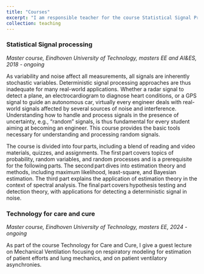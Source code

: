```yaml
---
title: "Courses"
excerpt: "I am responsible teacher for the course Statistical Signal Processing (5CTA0) and guest lecturer for the course Technology for Care and Cure (5LSN0)"
collection: teaching
---
```


### Statistical Signal processing
*Master course, Eindhoven University of Technology, masters EE and AI&ES, 2018 - ongoing*

As variability and noise affect all measurements, all signals are inherently stochastic variables. Deterministic signal processing approaches are thus inadequate for many real-world applications.  Whether a radar signal to detect a plane, an electrocardiogram to diagnose heart conditions, or a GPS signal to guide an autonomous car, virtually every engineer deals with real-world signals affected by several sources of noise and interference. Understanding how to handle and process signals in the presence of uncertainty, e.g., “random” signals, is thus fundamental for every student aiming at becoming an engineer. This course provides the basic tools necessary for understanding and processing random signals. 

The course is divided into four parts, including a blend of reading and video materials, quizzes, and assignments. The first part covers topics of probability, random variables, and random processes and is a prerequisite for the following parts. The second part dives into estimation theory and methods, including maximum likelihood, least-square, and Bayesian estimation. The third part explains the application of estimation theory in the context of spectral analysis. The final part covers hypothesis testing and detection theory, with applications for detecting a deterministic signal in noise. 

### Technology for care and cure
*Master course, Eindhoven University of Technology, masters EE,  2024 - ongoing*

As part of the course Technology for Care and Cure, I give a guest lecture on Mechanical Ventilation focusing on respiratory modeling for estimation of patient efforts and lung mechanics, and on patient ventilatory asynchronies.